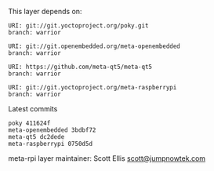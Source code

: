 This layer depends on:

    URI: git://git.yoctoproject.org/poky.git
    branch: warrior

    URI: git://git.openembedded.org/meta-openembedded
    branch: warrior

    URI: https://github.com/meta-qt5/meta-qt5
    branch: warrior

    URI: git://git.yoctoproject.org/meta-raspberrypi
    branch: warrior

Latest commits

    poky 411624f
    meta-openembedded 3bdbf72
    meta-qt5 dc2dede
    meta-raspberrypi 0750d5d

meta-rpi layer maintainer: Scott Ellis <scott@jumpnowtek.com>
